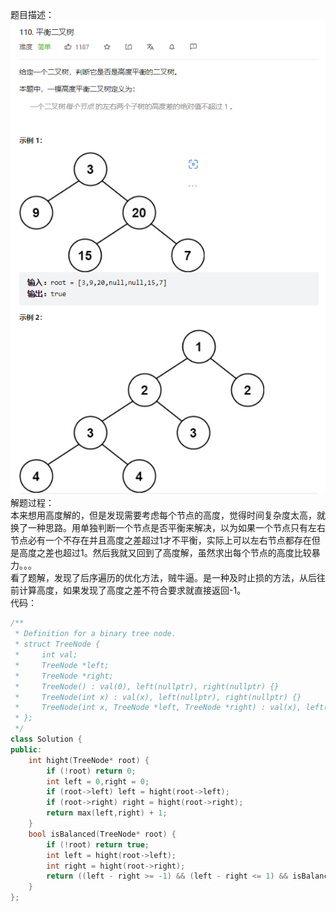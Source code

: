 题目描述：  
![image](/basicaldatastructure/binary_tree/image/image18.png)  
解题过程：  
本来想用高度解的，但是发现需要考虑每个节点的高度，觉得时间复杂度太高，就换了一种思路。用单独判断一个节点是否平衡来解决，以为如果一个节点只有左右节点必有一个不存在并且高度之差超过1才不平衡，实际上可以左右节点都存在但是高度之差也超过1。然后我就又回到了高度解，虽然求出每个节点的高度比较暴力。。。  
看了题解，发现了后序遍历的优化方法，贼牛逼。是一种及时止损的方法，从后往前计算高度，如果发现了高度之差不符合要求就直接返回-1。  
代码：  
```cpp
/**
 * Definition for a binary tree node.
 * struct TreeNode {
 *     int val;
 *     TreeNode *left;
 *     TreeNode *right;
 *     TreeNode() : val(0), left(nullptr), right(nullptr) {}
 *     TreeNode(int x) : val(x), left(nullptr), right(nullptr) {}
 *     TreeNode(int x, TreeNode *left, TreeNode *right) : val(x), left(left), right(right) {}
 * };
 */
class Solution {
public:
    int hight(TreeNode* root) {
        if (!root) return 0;
        int left = 0,right = 0;
        if (root->left) left = hight(root->left);
        if (root->right) right = hight(root->right);
        return max(left,right) + 1;
    }
    bool isBalanced(TreeNode* root) {
        if (!root) return true;
        int left = hight(root->left);
        int right = hight(root->right);
        return ((left - right >= -1) && (left - right <= 1) && isBalanced(root->left) && isBalanced(root->right));
    }
};
```